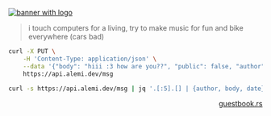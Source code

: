 [![banner with logo](https://cdn.alemi.dev/profile/pic/banner.png)](https://alemi.dev)

> i touch computers for a living, try to make music for fun and bike everywhere (cars bad)

```sh
curl -X PUT \
    -H 'Content-Type: application/json' \
    --data '{"body": "hiii :3 how are you??", "public": false, "author": "curl from your git :p"}' \
    https://api.alemi.dev/msg
```

```sh
curl -s https://api.alemi.dev/msg | jq '.[:5].[] | {author, body, date}'
```

<p align="right"><a href="https://github.com/alemidev/guestbook.rs">guestbook.rs</a></p>
